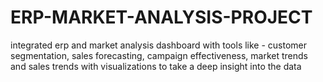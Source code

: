 # ERP-MARKET-ANALYSIS-PROJECT
 integrated erp and market analysis dashboard with tools like - customer segmentation, sales forecasting, campaign effectiveness, market trends and sales trends with visualizations to take a deep insight into the data
